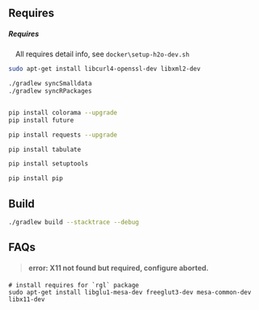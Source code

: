 



## Requires

##### Requires

&emsp;All requires detail info, see ```docker\setup-h2o-dev.sh```

```sh
sudo apt-get install libcurl4-openssl-dev libxml2-dev
```

```sh
./gradlew syncSmalldata
./gradlew syncRPackages


pip install colorama --upgrade
pip install future

pip install requests --upgrade

pip install tabulate

pip install setuptools

pip install pip
```

## Build

```sh
./gradlew build --stacktrace --debug
```



## FAQs

> #### error: X11 not found but required, configure aborted.

```
# install requires for `rgl` package 
sudo apt-get install libglu1-mesa-dev freeglut3-dev mesa-common-dev libx11-dev
```